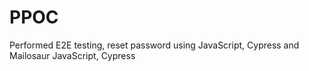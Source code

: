 # PPOC
Performed E2E testing, reset password using JavaScript, Cypress and Mailosaur
JavaScript, Cypress
